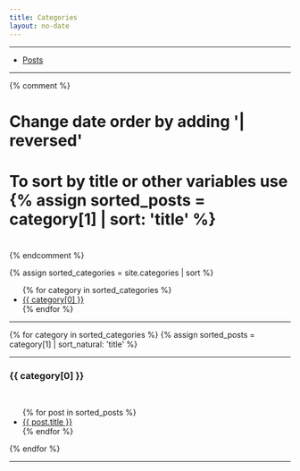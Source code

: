```yaml
---
title: Categories
layout: no-date
---
```


-----

* [Posts](/posts)

-----

{% comment %}
#
# Change date order by adding '| reversed'
# To sort by title or other variables use {% assign sorted_posts = category[1] | sort: 'title' %}
#
{% endcomment %}

{% assign sorted_categories = site.categories | sort %}

<ul>
{% for category in sorted_categories %}
<li><a href="#{{ category[0] | uri_escape | downcase }}">{{ category[0] }}</a></li>
{% endfor %}
</ul>

-----

{% for category in sorted_categories %}
{% assign sorted_posts = category[1] | sort_natural: 'title' %}
<hr>
<h3 id="{{category[0] | uri_escape | downcase }}">{{ category[0] }}</h3>
<br>
<ul>
{% for post in sorted_posts %}
<li><a href="{{ site.url }}{{ site.baseurl }}{{  post.url }}">{{ post.title }}</a></li>
{% endfor %}
</ul>
{% endfor %}

-----
